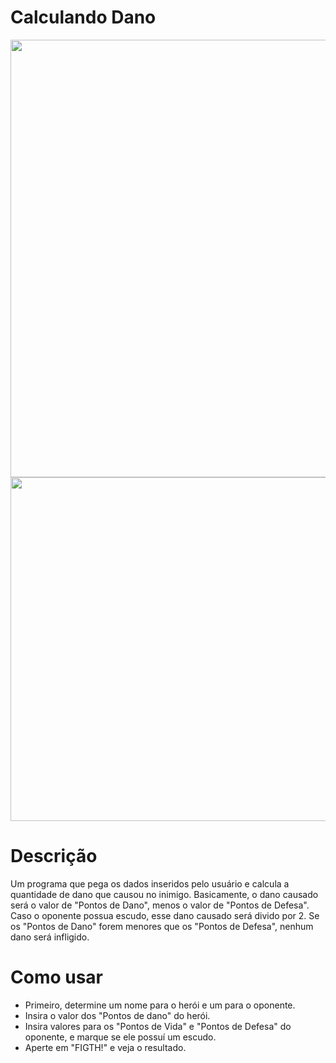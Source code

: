 # Calculando Dano

<img src="https://user-images.githubusercontent.com/108820269/222740829-0078c9a8-108a-4148-a666-fb9b2d4f19ba.png" width="700px">

<img src="https://user-images.githubusercontent.com/108820269/222741230-9590160a-4223-4da6-b7e7-d96beed44edb.png" width="550px">

# Descrição

Um programa que pega os dados inseridos pelo usuário e calcula a quantidade de dano que causou no inimigo.
Basicamente, o dano causado será o valor de "Pontos de Dano", menos o valor de "Pontos de Defesa". Caso o oponente possua escudo, esse dano causado será divido por 2.
Se os "Pontos de Dano" forem menores que os "Pontos de Defesa", nenhum dano será infligido.

# Como usar

- Primeiro, determine um nome para o herói e um para o oponente.
- Insira o valor dos "Pontos de dano" do herói.
- Insira valores para os "Pontos de Vida" e "Pontos de Defesa" do oponente, e marque se ele possuí um escudo.
- Aperte em "FIGTH!" e veja o resultado.
